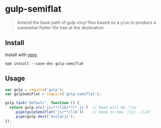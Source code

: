 # gulp-semiflat

> Amend the base path of gulp vinyl files based on a <code>glob</code> to produce a somewhat flatter file tree at the
destination.

## Install

Install with [npm](https://npmjs.org/package/gulp-semiflat).

```
npm install --save-dev gulp-semiflat
```

## Usage

```js
var gulp = require('gulp');
var gulpSemiFlat = require('gulp-semiflat');

gulp.task('default', function () {
  return gulp.src('js/**/lib/**/*.js')  // base will be '/js'
    .pipe(gulpSemiFlat('js/**/lib'))    // base is now '/js/../lib'
    .pipe(gulp.dest('build/js');
});
```
